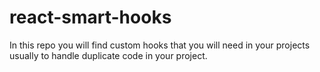 # react-smart-hooks
In this repo you will find custom hooks that you will need in your projects usually to handle duplicate code in your project.
